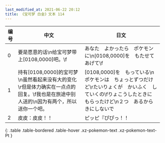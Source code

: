 ```yaml
---
last_modified_at: 2021-06-22 20:12
title: 《宝可梦 白金》文本 114
---
```

| 编号 | 中文 | 日文 |
| ---- | ---- | ---- |
| 0 | 要是愿意的话\n给宝可梦带上[0108,0000]吧。\f | あなた　よかったら　ポケモンに\n[0108,0000]を　もたせてあげて\f |
| 1 | 持有[0108,0000]的宝可梦\n虽然看起来没有大的变化\r但是体力确实在一点点的回复。\f我也是在旅途中别人送的\n因为有两个，所以送你一个吧。 | [0108,0000]を　もっている\nポケモンは　ちょっとずつだけど\rたいりょくが　かいふく　していくの\fりょこうしたときに　もらったけど\n２つ　あるから　きにしないで |
| 2 | 皮皮：皮皮！！ | ピッピ『ぴぴっ！！ |
{: .table .table-bordered .table-hover .xz-pokemon-text .xz-pokemon-text-Pt }